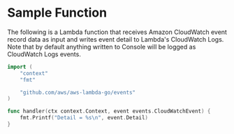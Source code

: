 
# Sample Function

The following is a Lambda function that receives Amazon CloudWatch event record data as input and writes event detail to Lambda's CloudWatch Logs. Note that by default anything written to Console will be logged as CloudWatch Logs events.

```go
import (
	"context"
	"fmt"

	"github.com/aws/aws-lambda-go/events"
)

func handler(ctx context.Context, event events.CloudWatchEvent) {
	fmt.Printf("Detail = %s\n", event.Detail)
}
```
